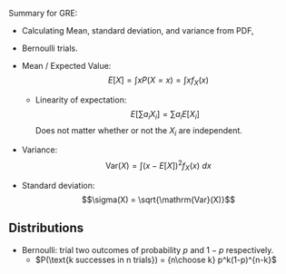 Summary for GRE:
- Calculating Mean, standard deviation, and variance from PDF,
- Bernoulli trials.

- Mean / Expected Value: $$E[X] = \int x P(X = x) = \int x f_X(x)$$
	- Linearity of expectation:
		$$E[\sum a_i X_i] = \sum a_i E[X_i]$$
		Does not matter whether or not the $X_i$ are independent.
- Variance: $$\mathrm{Var}(X) = \int (x - E[X])^2 f_X(x) ~dx$$
- Standard deviation: $$\sigma(X) = \sqrt{\mathrm{Var}(X)}$$

## Distributions
- Bernoulli: trial two outcomes of probability $p$ and $1-p$ respectively.
	- $P(\text{k successes in n trials}) = {n\choose k} p^k(1-p)^{n-k}$

